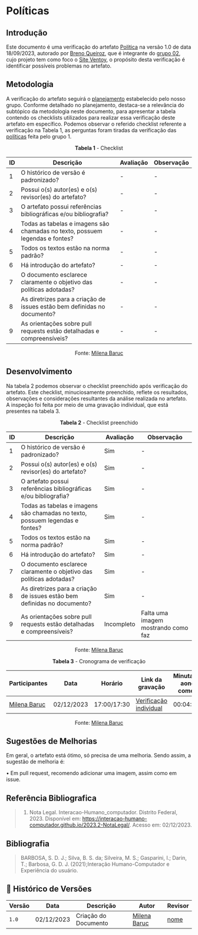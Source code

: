 # Políticas

## Introdução

Este documento é uma verificação do artefato [Política](../../planejamento/políticas.md) na versão 1.0 de data 18/09/2023, autorado por [Breno Queiroz](https://github.com/brenob6), que é integrante do [grupo 02](https://github.com/Mayara-tech), cujo projeto tem como foco o [Site Ventoy](https://www.ventoy.net/en/index.html), o propósito desta verificação é identificar possíveis problemas no artefato.

## Metodologia

A verificação do artefato seguirá o [planejamento](../../verificacao/planejamendoDaVerificacao.md) estabelecido pelo nosso grupo. Conforme detalhado no planejamento, destaca-se a relevância do subtópico da metodologia neste documento, para apresentar a tabela contendo os checklists utilizados para realizar essa verificação deste artefato em específico. Podemos observar o referido checklist referente a verificação na Tabela 1, as perguntas foram tiradas da verificação das [políticas](https://interacao-humano-computador.github.io/2023.2-NotaLegal/verificacao/Grupo%202/Entrega%201/políticas/) feita pelo grupo 1.

<center>

**Tabela 1** - Checklist

| ID | Descrição                                                                           | Avaliação  | Observação |
|----|-------------------------------------------------------------------------------------|------------|------------|
| 1  | O histórico de versão é padronizado?                                                |      -     |     -      |
| 2  | Possui o(s) autor(es) e o(s) revisor(es) do artefato?                               |      -     |     -      |
| 3  | O artefato possui referências bibliográficas e/ou bibliografia?                     |      -     |     -      |
| 4  | Todas as tabelas e imagens são chamadas no texto, possuem legendas e fontes?        |      -     |     -      |
| 5  | Todos os textos estão na norma padrão?                                              |      -     |     -      |
| 6  | Há introdução do artefato?                                                          |      -     |     -      |
| 7  | O documento esclarece claramente o objetivo das políticas adotadas?                 |      -     |     -      |  
| 8  | As diretrizes para a criação de issues estão bem definidas no documento?            |      -     |     -      |
| 9  | As orientações sobre pull requests estão detalhadas e compreensíveis?               |      -     |     -      |

Fonte: [Milena Baruc](https://github.com/MilenaBaruc)

</center>

## Desenvolvimento 

Na tabela 2 podemos observar o checklist preenchido após verificação do artefato. Este checklist, minuciosamente preenchido, reflete os resultados, observações e considerações resultantes da análise realizada no artefato. A inspeção foi feita por meio de uma gravação individual, que está presentes na tabela 3.

<center>

**Tabela 2** - Checklist preenchido

| ID | Descrição                                                                           | Avaliação  | Observação |
|----|-------------------------------------------------------------------------------------|------------|------------|
| 1  | O histórico de versão é padronizado?                                                | Sim |     -      |
| 2  | Possui o(s) autor(es) e o(s) revisor(es) do artefato?                               | Sim |     -      |
| 3  | O artefato possui referências bibliográficas e/ou bibliografia?                     | Sim |     -      |
| 4  | Todas as tabelas e imagens são chamadas no texto, possuem legendas e fontes?        | Sim |     -      |
| 5  | Todos os textos estão na norma padrão?                                              | Sim |     -      |
| 6  | Há introdução do artefato?                                                          | Sim |     -      |
| 7  | O documento esclarece claramente o objetivo das políticas adotadas?                 | Sim |     -      |  
| 8  | As diretrizes para a criação de issues estão bem definidas no documento?            | Sim |     -      |
| 9  | As orientações sobre pull requests estão detalhadas e compreensíveis?               | Incompleto | Falta uma imagem mostrando como faz |

Fonte: [Milena Baruc](https://github.com/MilenaBaruc)

**Tabela 3** - Cronograma de verificação

| Participantes | Data | Horário | Link da gravação | Minutagem aonde começa |
| -------------------------------------------------------------------------------------------- | ---------- | ----- | ------------------- | ------------- |
| [Milena Baruc](https://github.com/MilenaBaruc)                                               | 02/12/2023 | 17:00/17:30 | [Verificação individual](https://youtu.be/hrXHrD7gICk)       | 00:04:00 |

Fonte: [Milena Baruc](https://github.com/MilenaBaruc) 

</center>

## Sugestões de Melhorias

Em geral, o artefato está ótimo, só precisa de uma melhoria. Sendo assim, a sugestão de melhoria é:

• Em pull request, recomendo adicionar uma imagem, assim como em issue.

## Referência Bibliografica

> 1. Nota Legal. Interacao-Humano_computador. Distrito Federal, 2023. Disponível em: <https://interacao-humano-computador.github.io/2023.2-NotaLegal/>. Acesso em: 02/12/2023.

## Bibliografia

> BARBOSA, S. D. J.; Silva, B. S. da; Silveira, M. S.; Gasparini, I.; Darin, T.; Barbosa, G. D. J. (2021);Interação Humano-Computador e Experiência do usuário.

## 📑 Histórico de Versões

| Versão | Data       | Descrição                                       | Autor                                          | Revisor                                      |
| ------ | ---------- | ----------------------------------------------- | -----------------------------------------------| ---------------------------------------------|
| `1.0`  | 02/12/2023 | Criação do Documento | [Milena Baruc](https://github.com/MilenaBaruc)  | [nome](https://github.com/)|